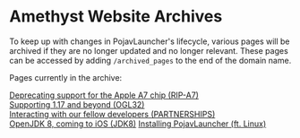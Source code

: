 # Amethyst Website Archives
To keep up with changes in PojavLauncher's lifecycle, various pages will be archived if they are no longer updated and no longer relevant. These pages can be accessed by adding `/archived_pages` to the end of the domain name.

Pages currently in the archive:

[Deprecating support for the Apple A7 chip (RIP-A7)](RIP-A7.md)  
[Supporting 1.17 and beyond (OGL32)](OGL32.md)  
[Interacting with our fellow developers (PARTNERSHIPS)](PARTNERSHIPS.md)  
[OpenJDK 8, coming to iOS (JDK8)](JDK8.md)
[Installing PojavLauncher (ft. Linux)](DEVICES_LINUX_INCL.md)
